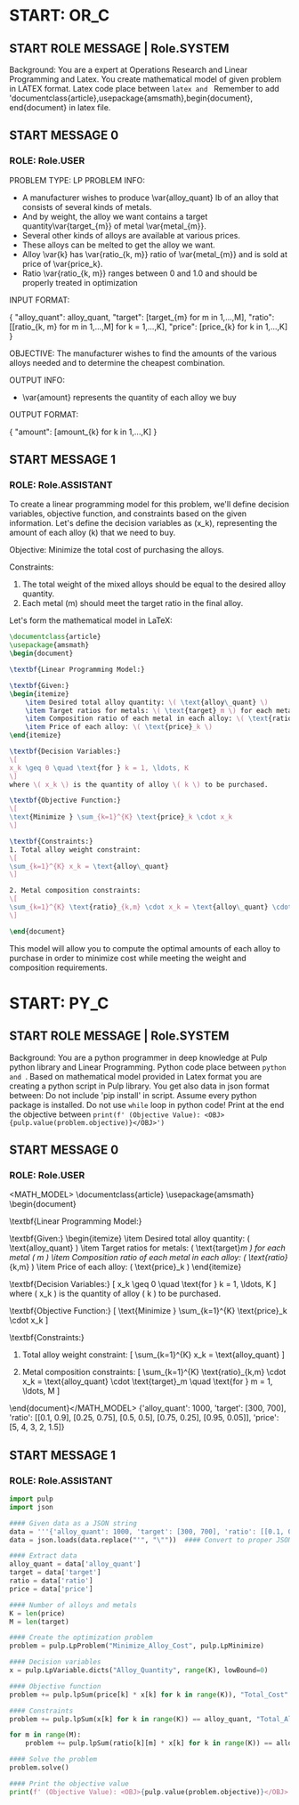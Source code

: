 # START: OR_C 
## START ROLE MESSAGE | Role.SYSTEM 
Background: You are a expert at Operations Research and Linear Programming and Latex. You create mathematical model of given problem in LATEX format. Latex code place between ```latex and ``` Remember to add 'documentclass{article},usepackage{amsmath},begin{document}, end{document} in latex file. 
## START MESSAGE 0 
### ROLE: Role.USER
<DESCRIPTION>
PROBLEM TYPE: LP
PROBLEM INFO:

- A manufacturer wishes to produce \var{alloy_quant} lb of an alloy that consists of several kinds of metals.
- And by weight, the alloy we want contains a target quantity\var{target_{m}} of metal \var{metal_{m}}.
- Several other kinds of alloys are available at various prices. 
- These alloys can be melted to get the alloy we want.
- Alloy \var{k} has \var{ratio_{k, m}} ratio of \var{metal_{m}} and is sold at price of \var{price_k}.
- Ratio \var{ratio_{k, m}} ranges between 0 and 1.0 and should be properly treated in optimization

INPUT FORMAT:

{
	"alloy_quant": alloy_quant,
	"target": [target_{m} for m in 1,...,M],
	"ratio": [[ratio_{k, m} for m in 1,...,M] for k = 1,...,K],
	"price": [price_{k} for k in 1,...,K]
}

OBJECTIVE: The manufacturer wishes to find the amounts of the various alloys needed and to determine the cheapest combination.

OUTPUT INFO:

- \var{amount} represents the quantity of each alloy we buy

OUTPUT FORMAT:

{
	"amount": [amount_{k} for k in 1,...,K]
}
</DESCRIPTION>


## START MESSAGE 1 
### ROLE: Role.ASSISTANT
To create a linear programming model for this problem, we'll define decision variables, objective function, and constraints based on the given information. Let's define the decision variables as \(x_k\), representing the amount of each alloy \(k\) that we need to buy.

Objective: Minimize the total cost of purchasing the alloys.

Constraints: 
1. The total weight of the mixed alloys should be equal to the desired alloy quantity.
2. Each metal \(m\) should meet the target ratio in the final alloy.

Let's form the mathematical model in LaTeX:

```latex
\documentclass{article}
\usepackage{amsmath}
\begin{document}

\textbf{Linear Programming Model:}

\textbf{Given:}
\begin{itemize}
    \item Desired total alloy quantity: \( \text{alloy\_quant} \)
    \item Target ratios for metals: \( \text{target}_m \) for each metal \( m \)
    \item Composition ratio of each metal in each alloy: \( \text{ratio}_{k,m} \)
    \item Price of each alloy: \( \text{price}_k \)
\end{itemize}

\textbf{Decision Variables:}
\[
x_k \geq 0 \quad \text{for } k = 1, \ldots, K
\]
where \( x_k \) is the quantity of alloy \( k \) to be purchased.

\textbf{Objective Function:}
\[
\text{Minimize } \sum_{k=1}^{K} \text{price}_k \cdot x_k
\]

\textbf{Constraints:}
1. Total alloy weight constraint:
\[
\sum_{k=1}^{K} x_k = \text{alloy\_quant}
\]

2. Metal composition constraints:
\[
\sum_{k=1}^{K} \text{ratio}_{k,m} \cdot x_k = \text{alloy\_quant} \cdot \text{target}_m \quad \text{for } m = 1, \ldots, M
\]

\end{document}
```

This model will allow you to compute the optimal amounts of each alloy to purchase in order to minimize cost while meeting the weight and composition requirements.

# START: PY_C 
## START ROLE MESSAGE | Role.SYSTEM 
Background: You are a python programmer in deep knowledge at Pulp python library and Linear Programming. Python code place between ```python and ```. Based on mathematical model provided in Latex format you are creating a python script in Pulp library. You get also data in json format between: <DATA></DATA> Do not include 'pip install' in script. Assume every python package is installed. Do not use `while` loop in python code! Print at the end the objective between <OBJ></OBJ> `print(f' (Objective Value): <OBJ>{pulp.value(problem.objective)}</OBJ>')` 
## START MESSAGE 0 
### ROLE: Role.USER
<MATH_MODEL>
\documentclass{article}
\usepackage{amsmath}
\begin{document}

\textbf{Linear Programming Model:}

\textbf{Given:}
\begin{itemize}
    \item Desired total alloy quantity: \( \text{alloy\_quant} \)
    \item Target ratios for metals: \( \text{target}_m \) for each metal \( m \)
    \item Composition ratio of each metal in each alloy: \( \text{ratio}_{k,m} \)
    \item Price of each alloy: \( \text{price}_k \)
\end{itemize}

\textbf{Decision Variables:}
\[
x_k \geq 0 \quad \text{for } k = 1, \ldots, K
\]
where \( x_k \) is the quantity of alloy \( k \) to be purchased.

\textbf{Objective Function:}
\[
\text{Minimize } \sum_{k=1}^{K} \text{price}_k \cdot x_k
\]

\textbf{Constraints:}
1. Total alloy weight constraint:
\[
\sum_{k=1}^{K} x_k = \text{alloy\_quant}
\]

2. Metal composition constraints:
\[
\sum_{k=1}^{K} \text{ratio}_{k,m} \cdot x_k = \text{alloy\_quant} \cdot \text{target}_m \quad \text{for } m = 1, \ldots, M
\]

\end{document}</MATH_MODEL>
<DATA>
{'alloy_quant': 1000, 'target': [300, 700], 'ratio': [[0.1, 0.9], [0.25, 0.75], [0.5, 0.5], [0.75, 0.25], [0.95, 0.05]], 'price': [5, 4, 3, 2, 1.5]}</DATA>


## START MESSAGE 1 
### ROLE: Role.ASSISTANT
```python
import pulp
import json

#### Given data as a JSON string
data = '''{'alloy_quant': 1000, 'target': [300, 700], 'ratio': [[0.1, 0.9], [0.25, 0.75], [0.5, 0.5], [0.75, 0.25], [0.95, 0.05]], 'price': [5, 4, 3, 2, 1.5]}'''
data = json.loads(data.replace("'", "\""))  #### Convert to proper JSON format

#### Extract data
alloy_quant = data['alloy_quant']
target = data['target']
ratio = data['ratio']
price = data['price']

#### Number of alloys and metals
K = len(price)
M = len(target)

#### Create the optimization problem
problem = pulp.LpProblem("Minimize_Alloy_Cost", pulp.LpMinimize)

#### Decision variables
x = pulp.LpVariable.dicts("Alloy_Quantity", range(K), lowBound=0)

#### Objective function
problem += pulp.lpSum(price[k] * x[k] for k in range(K)), "Total_Cost"

#### Constraints
problem += pulp.lpSum(x[k] for k in range(K)) == alloy_quant, "Total_Alloy_Weight"

for m in range(M):
    problem += pulp.lpSum(ratio[k][m] * x[k] for k in range(K)) == alloy_quant * target[m], f"Metal_Composition_Constraint_{m}"

#### Solve the problem
problem.solve()

#### Print the objective value
print(f' (Objective Value): <OBJ>{pulp.value(problem.objective)}</OBJ>')
```

